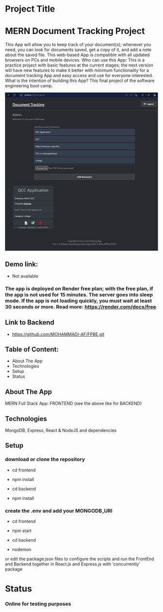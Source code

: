 # Project Title

# MERN Document Tracking Project

This App will allow you to keep track of your document(s); whenever you need, you can look for documents saved, get a copy of it, and add a note about the saved file. This web-based App is compatible with all updated browsers on PCs and mobile devices.
Who can use this App: This is a practice project with basic features at the current stages; the next version will have new features to make it better with minimum functionality for a document tracking App and easy access and use for everyone interested.
What is the intention of building this App? This final project of the software engineering boot camp.

![](images/App.png)

## Demo link:

- Not available

### The app is deployed on Render free plan; with the free plan, if the app is not used for 15 minutes. The server goes into sleep mode. If the app is not loading quickly, you must wait at least 30 seconds or more. Read more: https://render.com/docs/free

## Link to Backend

- https://github.com/MOHAMMADI-AF/FPBE.git

## Table of Content:

- About The App
- Technologies
- Setup
- Status

## About The App

MERN Full Stack App: FRONTEND (see the above like for BACKEND)

## Technologies

MongoDB, Express, React & NodeJS and dependencies

## Setup

### download or clone the repository

- cd frontend

- npm install

- cd backend

- npm install

### create the .env and add your MONGODB_URI

- cd frontend

- npm start

- cd backend

- nodemon

or edit the package.json files to configure the scripts and run the FrontEnd and Backend together in React.js and Express.js with 'concurrently' package

# Status

### Online for testing purposes
